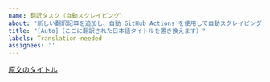 ```yaml
---
name: 翻訳タスク（自動スクレイピング）
about: "新しい翻訳記事を追加し、自動 GitHub Actions を使用して自動スクレイピングします。"
title: "[Auto]（ここに翻訳された日本語タイトルを置き換えます）"
labels: Translation-needed
assignees: ''
---
```


[原文のタイトル](https://example.com/path/to/your/article/)
